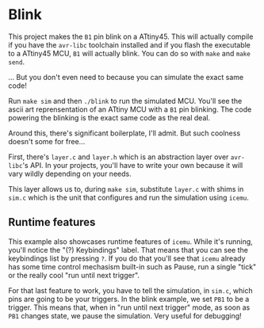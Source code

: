 # Blink

This project makes the `B1` pin blink on a ATtiny45. This will actually compile if you have the
`avr-libc` toolchain installed and if you flash the executable to a ATtiny45 MCU, `B1` will
actually blink. You can do so with `make` and `make send`.

... But you don't even need to because you can simulate the exact same code!

Run `make sim` and then `./blink` to run the simulated MCU. You'll see the ascii art
reprensentation of an ATtiny MCU with a `B1` pin blinking. The code powering the blinking is the
exact same code as the real deal.

Around this, there's significant boilerplate, I'll admit. But such coolness doesn't some for
free...

First, there's `layer.c` and `layer.h` which is an abstraction layer over `avr-libc`'s API. In your
projects, you'll have to write your own because it will vary wildly depending on your needs.

This layer allows us to, during `make sim`, substitute `layer.c` with shims in `sim.c` which is the
unit that configures and run the simulation using `icemu`.

## Runtime features

This example also showcases runtime features of `icemu`. While it's running, you'll notice the
"(?) Keybindings" label. That means that you can see the keybindings list by pressing `?`. If you
do that you'll see that `icemu` already has some time control mechasism built-in such as Pause, run
a single "tick" or the really cool "run until next trigger".

For that last feature to work, you have to tell the simulation, in `sim.c`, which pins are going
to be your triggers. In the blink example, we set `PB1` to be a trigger. This means that, when in
"run until next trigger" mode, as soon as `PB1` changes state, we pause the simulation. Very useful
for debugging!
